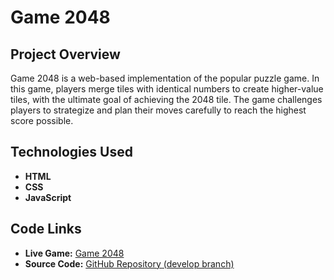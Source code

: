 # Game 2048

## Project Overview
Game 2048 is a web-based implementation of the popular puzzle game. In this game, players merge tiles with identical numbers to create higher-value tiles, with the ultimate goal of achieving the 2048 tile. The game challenges players to strategize and plan their moves carefully to reach the highest score possible.

## Technologies Used
- **HTML**
- **CSS**
- **JavaScript**

## Code Links
- **Live Game:** [Game 2048](https://shmyhelskiy.github.io/js_2048_game/)
- **Source Code:** [GitHub Repository (develop branch)](https://github.com/Shmyhelskiy/js_2048_game/tree/develop)
